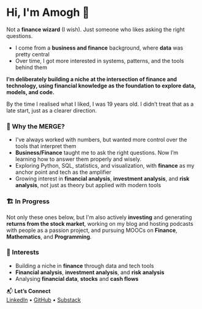 # Hi, I'm Amogh 👋  

Not a **finance wizard** (I wish). Just someone who likes asking the right questions.  

- I come from a **business and finance** background, where **data** was pretty central 
- Over time, I got more interested in systems, patterns, and the tools behind them

**I’m deliberately building a niche at the intersection of **finance** and technology, using **financial knowledge** as the foundation to explore **data**, models, and code.**

By the time I realised what I liked, I was 19 years old. I didn’t treat that as a late start, just as a clearer direction.  

### 🔁 Why the MERGE?  
- I've always worked with numbers, but wanted more control over the tools that interpret them  
- **Business/Finance** taught me to ask the right questions. Now I’m learning how to answer them properly and wisely.  
- Exploring Python, SQL, statistics, and visualization, with **finance** as my anchor point and tech as the amplifier  
- Growing interest in **financial analysis**, **investment analysis**, and **risk analysis**, not just as theory but applied with modern tools  

### 🏗️ In Progress  
Not only these ones below, but I'm also actively **investing** and generating **returns from the stock market**, working on my blog and hosting podcasts with people as a passion project, and pursuing MOOCs on **Finance**, **Mathematics**, and **Programming**.  

### 🧰 Interests  
- Building a niche in **finance** through data and tech tools  
- **Financial analysis**, **investment analysis**, and **risk analysis**  
- Analysing **financial data**, **stocks** and **cash flows**  

📬 **Let’s Connect**  
[LinkedIn](https://www.linkedin.com/in/mvamogh) • [GitHub](https://github.com/amoghmv) • [Substack](https://amoghmv.substack.com)  
